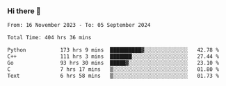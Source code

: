 ### Hi there 👋

<!--
**floyiac/floyiac** is a ✨ _special_ ✨ repository because its `README.md` (this file) appears on your GitHub profile.

Here are some ideas to get you started:

- 🔭 I’m currently working on ...
- 🌱 I’m currently learning ...
- 👯 I’m looking to collaborate on ...
- 🤔 I’m looking for help with ...
- 💬 Ask me about ...
- 📫 How to reach me: ...
- 😄 Pronouns: ...
- ⚡ Fun fact: ...
-->

<!--START_SECTION:waka-->

```txt
From: 16 November 2023 - To: 05 September 2024

Total Time: 404 hrs 36 mins

Python           173 hrs 9 mins  ██████████▓░░░░░░░░░░░░░░   42.78 %
C++              111 hrs 3 mins  ███████░░░░░░░░░░░░░░░░░░   27.44 %
Go               93 hrs 30 mins  █████▓░░░░░░░░░░░░░░░░░░░   23.10 %
C                7 hrs 17 mins   ▒░░░░░░░░░░░░░░░░░░░░░░░░   01.80 %
Text             6 hrs 58 mins   ▒░░░░░░░░░░░░░░░░░░░░░░░░   01.73 %
```

<!--END_SECTION:waka-->

